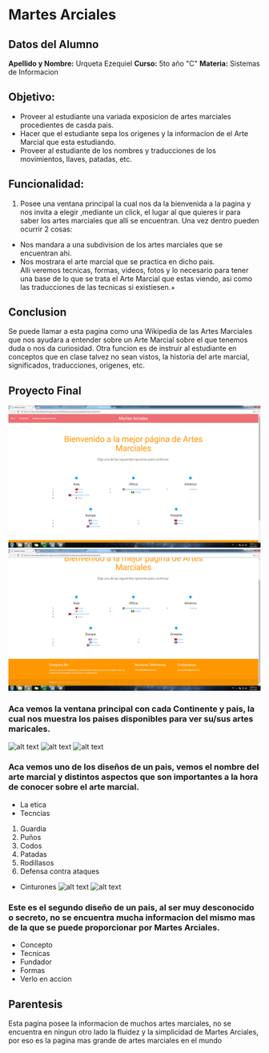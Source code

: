 
# Martes Arciales 
## Datos del Alumno
**Apellido y Nombre:** Urqueta Ezequiel
**Curso:** 5to año "C"
**Materia:** Sistemas de Informacion</li>
## Objetivo:
* Proveer al estudiante una variada exposicion de artes marciales procedientes de casda pais.
* Hacer que el estudiante sepa los origenes y la informacion de el Arte Marcial que esta estudiando.
* Proveer al estudiante de los nombres y traducciones de los movimientos, llaves, patadas, etc.</li>
## Funcionalidad:
1. Posee una ventana principal la cual nos da la bienvenida a la pagina y nos invita a elegir ,mediante un click, el lugar al que quieres ir para saber los artes marciales que alli se encuentran.
Una vez dentro pueden ocurrir 2 cosas: 
* Nos mandara a una subdivision de los artes marciales que se encuentran ahi.</li>
* Nos mostrara el arte marcial que se practica en dicho pais.</li>
Alli veremos tecnicas, formas, videos, fotos y lo necesario para tener una base de lo que se trata el Arte Marcial que estas viendo, asi como las traducciones de las tecnicas si existiesen.+
## Conclusion
Se puede llamar a esta pagina como una Wikipedia de las Artes Marciales que nos ayudara a entender sobre un Arte Marcial sobre el que tenemos duda o nos da curiosidad.
Otra funcion es de instruir al estudiante en conceptos que en clase talvez no sean vistos, la historia del arte marcial, significados, traducciones, origenes, etc.
## Proyecto Final
![alt text](fotos/vprincipal1.png)
![alt text](fotos/vprincipal2.png)
### Aca vemos la ventana principal con cada Continente y pais, la cual nos muestra los paises disponibles para ver su/sus artes maricales.
![alt text](fotos/muaythai1.png.)
![alt text](fotos/muaythai2.png.)
![alt text](fotos/muaythai3.png.)
### Aca vemos uno de los diseños de un pais, vemos el nombre del arte marcial y distintos aspectos que son importantes a la hora de conocer sobre el arte marcial.
* La etica
* Tecncias
1. Guardia
2. Puños
3. Codos
4. Patadas
5. Rodillasos
6. Defensa contra ataques
* Cinturones
![alt text](fotos/limalama1.png.)
![alt text](fotos/limalama2.png.)
### Este es el segundo diseño de un pais, al ser muy desconocido o secreto, no se encuentra mucha informacion del mismo mas de la que se puede proporcionar por Martes Arciales.
* Concepto
* Tecnicas
* Fundador
* Formas
* Verlo en accion
## Parentesis
Esta pagina posee la informacion de muchos artes marciales, no se encuentra en ningun otro lado la fluidez y la simplicidad de Martes Arciales, por eso es la pagina mas grande de artes marciales en el mundo




